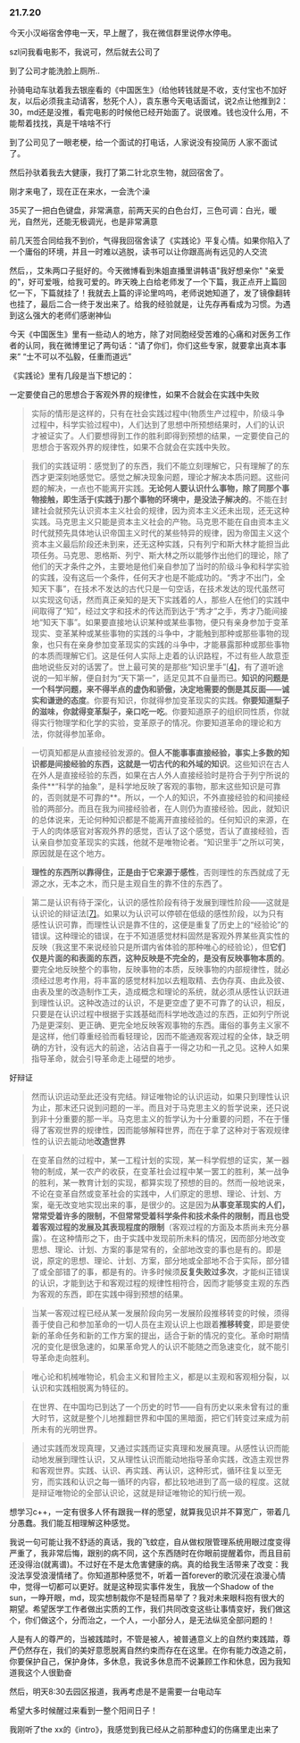 ### 21.7.20

今天小汉峪宿舍停电一天，早上醒了，我在微信群里说停水停电。

szl问我看电影不，我说可，然后就去公司了

到了公司才能洗脸上厕所..

孙骑电动车驮着我去银座看的《中国医生》（给他转钱就是不收，支付宝也不加好友，以后必须我主动请客，愁死个人），袁东惠今天电话面试，说2点让他推到2：30，md还是没推，看完电影的时候他已经开始面了。说很难。钱也没什么用，不能帮着找找，真是干啥啥不行

到了公司见了一眼老梗，给一个面试的打电话，人家说没有投简历 人家不面试了。

然后孙驮着我去大健康，我打了第二针北京生物，就回宿舍了。

刚才来电了，现在正在来水，一会洗个澡



35买了一把白色键盘，非常满意，前两天买的白色台灯，三色可调：白光，暖光，自然光，还能无极调光，也是非常满意

前几天签合同给我不到价，气得我回宿舍读了《实践论》平复心情。如果你陷入了一个庸俗的环境，并且一时难以逃脱，读书可以让你跟高尚有远见的人交流



然后，，艾朱两口子挺好的。今天微博看到朱姐直播里讲韩语"我好想亲你" "亲爱的"，好可爱哦，给我可爱的。昨天晚上白给老师发了一个下篇，我正点开上篇回忆一下，下篇就挂了！我就去上篇的评论里呜呜，老师说她知道了，发了镜像翻转也挂了，最后二合一终于发出来了。给我的经验就是，让先存再看成为习惯。为遇到这么强大的老师们感谢神仙

今天《中国医生》里有一些动人的地方，除了对同胞经受苦难的心痛和对医务工作者的认同，我在微博里记了两句话：“请了你们，你们这些专家，就要拿出真本事来” “士不可以不弘毅，任重而道远”

《实践论》里有几段是当下想记的：

一定要使自己的思想合于客观外界的规律性，如果不合就会在实践中失败

> 实际的情形是这样的，只有在社会实践过程中(物质生产过程中，阶级斗争过程中，科学实验过程中)，人们达到了思想中所预想结果时，人们的认识才被证实了。人们要想得到工作的胜利即得到预想的结果，一定要使自己的思想合于客观外界的规律性，如果不合就会在实践中失败。



> 我们的实践证明：感觉到了的东西，我们不能立刻理解它，只有理解了的东西才更深刻地感觉它。感觉之解决现象问题，理论才解决本质问题。这些问题的解决，一点也不能离开实践。**无论何人要认识什么事物，除了同那个事物接触，即生活于(实践于)那个事物的环境中，是没法子解决的**。不能在封建社会就预先认识资本主义社会的规律，因为资本主义还未出现，还无这种实践。马克思主义只能是资本主义社会的产物。马克思不能在自由资本主义时代就预先具体地认识帝国主义时代的某些特异的规律，因为帝国主义这个资本主义最后阶段还未到来，还无这种实践，只有列宁和斯大林才能担当此项任务。马克思、恩格斯、列宁、斯大林之所以能够作出他们的理论，除了他们的天才条件之外，主要地是他们亲自参加了当时的阶级斗争和科学实验的实践，没有这后一个条件，任何天才也是不能成功的。“秀才不出门，全知天下事”，在技术不发达的古代只是一句空话，在技术发达的现代虽然可以实现这句话，然而真正亲知的是天下实践着的人，那些人在他们的实践中间取得了“知”，经过文字和技术的传达而到达于“秀才”之手，秀才乃能间接地“知天下事”。如果要直接地认识某种或某些事物，便只有亲身参加于变革现实、变革某种或某些事物的实践的斗争中，才能触到那种或那些事物的现象，也只有在亲身参加变革现实的实践的斗争中，才能暴露那种或那些事物的本质而理解它们。这是任何人实际上走着的认识路程，不过有些人故意歪曲地说些反对的话罢了。世上最可笑的是那些“知识里手”[[4\]](https://www.marxists.org/chinese/maozedong/marxist.org-chinese-mao-193707.htm#_ftn4)，有了道听途说的一知半解，便自封为“天下第一”，适足见其不自量而已。**知识的问题是一个科学问题，来不得半点的虚伪和骄傲，决定地需要的倒是其反面——诚实和谦逊的态度**。你要有知识，你就得参加变革现实的实践。**你要知道梨子的滋味，你就得变革梨子，亲口吃一吃**。你要知道原子的组织同性质，你就得实行物理学和化学的实验，变革原子的情况。你要知道革命的理论和方法，你就得参加革命。



> 一切真知都是从直接经验发源的。**但人不能事事直接经验，事实上多数的知识都是间接经验的东西，这就是一切古代的和外域的知识**。这些知识在古人在外人是直接经验的东西，如果在古人外人直接经验时是符合于列宁所说的条件**“科学的抽象”，是科学地反映了客观的事物，那末这些知识是可靠的，否则就是不可靠的**。所以，一个人的知识，不外直接经验的和间接经验的两部分。而且在我为间接经验者，在人则仍为直接经验。因此，就知识的总体说来，无论何种知识都是不能离开直接经验的。任何知识的来源，在于人的肉体感官对客观外界的感觉，否认了这个感觉，否认了直接经验，否认亲自参加变革现实的实践，他就不是唯物论者。“知识里手”之所以可笑，原因就是在这个地方。



> **理性的东西所以靠得住，正是由于它来源于感性**，否则理性的东西就成了无源之水，无本之木，而只是主观自生的靠不住的东西了。



> 第二是认识有待于深化，认识的感性阶段有待于发展到理性阶段——这就是认识论的辩证法[[7\]](https://www.marxists.org/chinese/maozedong/marxist.org-chinese-mao-193707.htm#_ftn7)。如果以为认识可以停顿在低级的感性阶段，以为只有感性认识可靠，而理性认识是靠不住的，这便是重复了历史上的“经验论”的错误。这种理论的错误，在于不知道感觉材料固然是客观外界某些真实性的反映（我这里不来说经验只是所谓内省体验的那种唯心的经验论），但**它们仅是片面的和表面的东西，这种反映是不完全的，是没有反映事物本质的**。要完全地反映整个的事物，反映事物的本质，反映事物的内部规律性，就必须经过思考作用，将丰富的感觉材料加以去粗取精、去伪存真、由此及彼、由表及里的改造制作工夫，造成概念和理论的系统，就必须从感性认识跃进到理性认识。这种改造过的认识，不是更空虚了更不可靠了的认识，相反，只要是在认识过程中根据于实践基础而科学地改造过的东西，正如列宁所说乃是更深刻、更正确、更完全地反映客观事物的东西。庸俗的事务主义家不是这样，他们尊重经验而看轻理论，因而不能通观客观过程的全体，缺乏明确的方针，没有远大的前途，沾沾自喜于一得之功和一孔之见。这种人如果指导革命，就会引导革命走上碰壁的地步。

好辩证

> 然而认识运动至此还没有完结。辩证唯物论的认识运动，如果只到理性认识为止，那末还只说到问题的一半。而且对于马克思主义的哲学说来，还只说到非十分重要的那一半。马克思主义的哲学认为十分重要的问题，不在于懂得了客观世界的规律性，因而能够解释世界，而在于拿了这种对于客观规律性的认识去能动地**改造世界**



> 在变革自然的过程中，某一工程计划的实现，某一科学假想的证实，某一器物的制成，某一农产的收获，在变革社会过程中某一罢工的胜利，某一战争的胜利，某一教育计划的实现，都算实现了预想的目的。然而一般地说来，不论在变革自然或变革社会的实践中，人们原定的思想、理论、计划、方案，毫无改变地实现出来的事，是很少的。这是因为**从事变革现实的人们，常常受着许多的限制，不但常常受着科学条件和技术条件的限制，而且也受着客观过程的发展及其表现程度的限制**（客观过程的方面及本质尚未充分暴露）。在这种情形之下，由于实践中发现前所未料的情况，因而部分地改变思想、理论、计划、方案的事是常有的，全部地改变的事也是有的。即是说，原定的思想、理论、计划、方案，部分地或全部地不合于实际，部分错了或全部错了的事，都是有的。许多时候须**反复失败过多次**，才能纠正错误的认识，才能到达于和客观过程的规律性相符合，因而才能够变主观的东西为客观的东西，即在实践中得到预想的结果。



> 当某一客观过程已经从某一发展阶段向另一发展阶段推移转变的时候，须得善于使自己和参加革命的一切人员在主观认识上也跟着**推移转变**，即是要使新的革命任务和新的工作方案的提出，适合于新的情况的变化。革命时期情况的变化是很急速的，如果革命党人的认识不能随之而急速变化，就不能引导革命走向胜利。



> 唯心论和机械唯物论，机会主义和冒险主义，都是以主观和客观相分裂，以认识和实践相脱离为特征的。



> 在世界、在中国均已到达了一个历史的时节——自有历史以来未曾有过的重大时节，这就是整个儿地推翻世界和中国的黑暗面，把它们转变过来成为前所未有的光明世界。



> 通过实践而发现真理，又通过实践而证实真理和发展真理。从感性认识而能动地发展到理性认识，又从理性认识而能动地指导革命实践，改造主观世界和客观世界。实践、认识、再实践、再认识，这种形式，循环往复以至无穷，而实践和认识之每一循环的内容，都比较地进到了高一级的程度。这就是辩证唯物论的全部认识论，这就是辩证唯物论的知行统一观。





想学习c++，一定有很多人怀有跟我一样的愿望，就算我见识并不算宽广，带着几分愚蠢。我们能互相理解这种感觉。

我说一句可能让我不舒适的真话，我的飞蚊症，自从做权限管理系统用眼过度变得严重了，我非常后悔，跟别的病不同，这个东西随时在你眼前提醒着你，而且目前还没得治(就离谱)。不过好在不是太危害健康的病。真的给我生活带来了改变：我没法享受浪漫情绪了。你知道那种感觉不，听着一首forever的歌沉浸在浪漫心情中，觉得一切都可以更好。就是这种现实事件发生，我放一个Shadow of the sun，一睁开眼，md，现实想制裁你不是轻而易举了？我对未来眼科抱有很大的期望。希望医学工作者做出实质的工作，我们共同改变这些让事情变好，我们做这个，你们做这个，分而治之，一个人，一小部分人，是无法纵览全部问题的！

人是有人的尊严的，当被践踏时，不管是被人，被普通意义上的自然约束践踏，尊严仍然存在，我们的美好意愿脱离自然约束而存在在这里。在你有能力改造之前，你要保护自己，保护身体，多休息，我说多休息而不说兼顾工作和休息，因为我知道我这个人很勤奋



然后，明天8:30去园区报道，我再考虑是不是需要一台电动车

希望大多时候醒过来看到一整个阳间日子！



我刚听了the xx的《intro》，我感觉到我已经从之前那种虚幻的伤痛里走出来了



